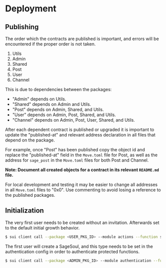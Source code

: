 # Deployment

## Publishing

The order which the contracts are published is important, and errors will be encountered if the proper order is not taken.

1. Utils
2. Admin
3. Shared
4. Post
5. User
6. Channel

This is due to dependencies between the packages:

- "Admin" depends on Utils.
- "Shared" depends on Admin and Utils.
- "Post" depends on Admin, Shared, and Utils.
- "User" depends on Admin, Post, Shared, and Utils.
- "Channel" depends on Admin, Post, User, Shared, and Utils.

After each dependent contract is published or upgraded it is important to update the "published-at" and relevant address declaration in all files that depend on the package.

For example, once "Post" has been published copy the object id and replace the "published-at" field in the `Move.toml` file for Post, as well as the address for `sage_post` in the `Move.toml` files for both Post and Channel.

**Note: Document all created objects for a contract in its relevant `README.md` file.**

For local development and testing it may be easier to change all addresses in all `Move.toml` files to "0x0". Use commenting to avoid losing a reference to the published packages.

## Initialization

The very first user needs to be created without an invitation. Afterwards set to the default initial growth behavior.

```sh
$ sui client call --package <USER_PKG_ID> --module actions --function set_invite_config --args <INVITE_CAP_ID> <INVITE_CONFIG_ID> true
```

The first user will create a SageSoul, and this type needs to be set in the authentication config in order to authenticate protected functions.

```sh
$ sui client call --package <ADMIN_PKG_ID> --module authentication --function update_soul --type-args <SOUL_TYPE_ID> --args <ADMIN_CAP_ID> <AUTH_CONFIG_ID>
```
